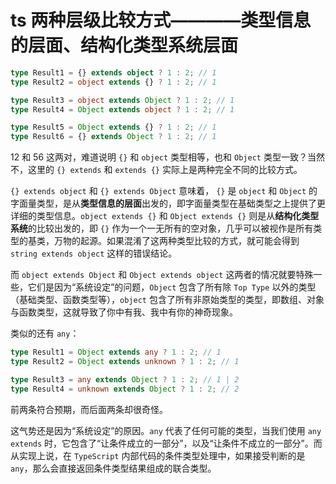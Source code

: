 # ts 两种层级比较方式————类型信息的层面、结构化类型系统层面

```ts
type Result1 = {} extends object ? 1 : 2; // 1 
type Result2 = object extends {} ? 1 : 2; // 1 

type Result3 = object extends Object ? 1 : 2; // 1 
type Result4 = Object extends object ? 1 : 2; // 1 

type Result5 = Object extends {} ? 1 : 2; // 1 
type Result6 = {} extends Object ? 1 : 2; // 1 
```

12 和 56 这两对，难道说明 `{}` 和 `object` 类型相等，也和 `Object` 类型一致？当然不，这里的 `{} extends` 和 `extends {}` 实际上是两种完全不同的比较方式。

`{} extends object` 和 `{} extends Object` 意味着， `{}` 是 `object` 和 `Object` 的字面量类型，是从**类型信息的层面**出发的，即字面量类型在基础类型之上提供了更详细的类型信息。`object extends {}` 和 `Object extends {}` 则是从**结构化类型系统**的比较出发的，即 `{}` 作为一个一无所有的空对象，几乎可以被视作是所有类型的基类，万物的起源。如果混淆了这两种类型比较的方式，就可能会得到 `string extends object` 这样的错误结论。

而 `object extends Object` 和 `Object extends object` 这两者的情况就要特殊一些，它们是因为“系统设定”的问题，`Object` 包含了所有除 `Top Type` 以外的类型（基础类型、函数类型等），`object` 包含了所有非原始类型的类型，即数组、对象与函数类型，这就导致了你中有我、我中有你的神奇现象。

类似的还有 `any`：

```ts
type Result1 = Object extends any ? 1 : 2; // 1
type Result2 = Object extends unknown ? 1 : 2; // 1

type Result3 = any extends Object ? 1 : 2; // 1 | 2
type Result4 = unknown extends Object ? 1 : 2; // 2
```

前两条符合预期，而后面两条却很奇怪。

这气势还是因为“系统设定”的原因。`any` 代表了任何可能的类型，当我们使用 `any extends` 时，它包含了“让条件成立的一部分”，以及“让条件不成立的一部分”。而从实现上说，在 `TypeScript` 内部代码的条件类型处理中，如果接受判断的是 `any`，那么会直接返回条件类型结果组成的联合类型。
